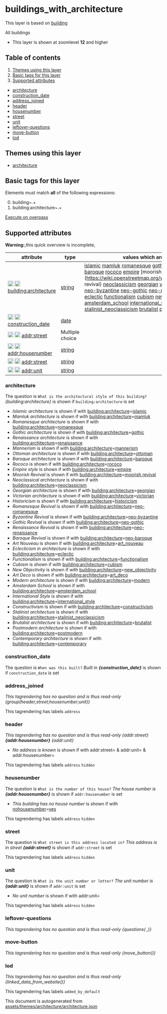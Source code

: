 [//]: # (WARNING: this file is automatically generated. Please find the sources at the bottom and edit those sources)

# buildings_with_architecture

This layer is based on [building](../Layers/building.md)

All buildings

 - This layer is shown at zoomlevel **12** and higher

## Table of contents

1. [Themes using this layer](#themes-using-this-layer)
2. [Basic tags for this layer](#basic-tags-for-this-layer)
3. [Supported attributes](#supported-attributes)
  - [architecture](#architecture)
  - [construction_date](#construction_date)
  - [address_joined](#address_joined)
  - [header](#header)
  - [housenumber](#housenumber)
  - [street](#street)
  - [unit](#unit)
  - [leftover-questions](#leftover-questions)
  - [move-button](#move-button)
  - [lod](#lod)

## Themes using this layer

 - [architecture](https://mapcomplete.org/architecture)

## Basic tags for this layer

Elements must match **all** of the following expressions:

0. building~.+
1. building:architecture~.+

[Execute on overpass](http://overpass-turbo.eu/?Q=%5Bout%3Ajson%5D%5Btimeout%3A90%5D%3B%28%20%20%20%20nwr%5B%22building%22%5D%5B%22building%3Aarchitecture%22%5D%28%7B%7Bbbox%7D%7D%29%3B%0A%29%3Bout%20body%3B%3E%3Bout%20skel%20qt%3B)

## Supported attributes

**Warning:**,this quick overview is incomplete,

| attribute | type | values which are supported by this layer |
-----|-----|----- |
| <a target="_blank" href='https://taginfo.openstreetmap.org/keys/building:architecture#values'><img src='https://mapcomplete.org/assets/svg/search.svg' height='18px'></a> <a target="_blank" href='https://taghistory.raifer.tech/?#***/building%3Aarchitecture/'><img src='https://mapcomplete.org/assets/svg/statistics.svg' height='18px'></a> [building:architecture](https://wiki.openstreetmap.org/wiki/Key:building:architecture) | [string](../SpecialInputElements.md#string) | [islamic](https://wiki.openstreetmap.org/wiki/Tag:building:architecture%3Dislamic) [mamluk](https://wiki.openstreetmap.org/wiki/Tag:building:architecture%3Dmamluk) [romanesque](https://wiki.openstreetmap.org/wiki/Tag:building:architecture%3Dromanesque) [gothic](https://wiki.openstreetmap.org/wiki/Tag:building:architecture%3Dgothic) [renaissance](https://wiki.openstreetmap.org/wiki/Tag:building:architecture%3Drenaissance) [mannerism](https://wiki.openstreetmap.org/wiki/Tag:building:architecture%3Dmannerism) [ottoman](https://wiki.openstreetmap.org/wiki/Tag:building:architecture%3Dottoman) [baroque](https://wiki.openstreetmap.org/wiki/Tag:building:architecture%3Dbaroque) [rococo](https://wiki.openstreetmap.org/wiki/Tag:building:architecture%3Drococo) [empire](https://wiki.openstreetmap.org/wiki/Tag:building:architecture%3Dempire) [moorish revival](https://wiki.openstreetmap.org/wiki/Tag:building:architecture%3Dmoorish revival) [neoclassicism](https://wiki.openstreetmap.org/wiki/Tag:building:architecture%3Dneoclassicism) [georgian](https://wiki.openstreetmap.org/wiki/Tag:building:architecture%3Dgeorgian) [victorian](https://wiki.openstreetmap.org/wiki/Tag:building:architecture%3Dvictorian) [historicism](https://wiki.openstreetmap.org/wiki/Tag:building:architecture%3Dhistoricism) [neo-romanesque](https://wiki.openstreetmap.org/wiki/Tag:building:architecture%3Dneo-romanesque) [neo-byzantine](https://wiki.openstreetmap.org/wiki/Tag:building:architecture%3Dneo-byzantine) [neo-gothic](https://wiki.openstreetmap.org/wiki/Tag:building:architecture%3Dneo-gothic) [neo-renaissance](https://wiki.openstreetmap.org/wiki/Tag:building:architecture%3Dneo-renaissance) [neo-baroque](https://wiki.openstreetmap.org/wiki/Tag:building:architecture%3Dneo-baroque) [art_nouveau](https://wiki.openstreetmap.org/wiki/Tag:building:architecture%3Dart_nouveau) [eclectic](https://wiki.openstreetmap.org/wiki/Tag:building:architecture%3Declectic) [functionalism](https://wiki.openstreetmap.org/wiki/Tag:building:architecture%3Dfunctionalism) [cubism](https://wiki.openstreetmap.org/wiki/Tag:building:architecture%3Dcubism) [new_objectivity](https://wiki.openstreetmap.org/wiki/Tag:building:architecture%3Dnew_objectivity) [art_deco](https://wiki.openstreetmap.org/wiki/Tag:building:architecture%3Dart_deco) [modern](https://wiki.openstreetmap.org/wiki/Tag:building:architecture%3Dmodern) [amsterdam_school](https://wiki.openstreetmap.org/wiki/Tag:building:architecture%3Damsterdam_school) [international_style](https://wiki.openstreetmap.org/wiki/Tag:building:architecture%3Dinternational_style) [constructivism](https://wiki.openstreetmap.org/wiki/Tag:building:architecture%3Dconstructivism) [stalinist_neoclassicism](https://wiki.openstreetmap.org/wiki/Tag:building:architecture%3Dstalinist_neoclassicism) [brutalist](https://wiki.openstreetmap.org/wiki/Tag:building:architecture%3Dbrutalist) [postmodern](https://wiki.openstreetmap.org/wiki/Tag:building:architecture%3Dpostmodern) [contemporary](https://wiki.openstreetmap.org/wiki/Tag:building:architecture%3Dcontemporary) |
| <a target="_blank" href='https://taginfo.openstreetmap.org/keys/construction_date#values'><img src='https://mapcomplete.org/assets/svg/search.svg' height='18px'></a> <a target="_blank" href='https://taghistory.raifer.tech/?#***/construction_date/'><img src='https://mapcomplete.org/assets/svg/statistics.svg' height='18px'></a> [construction_date](https://wiki.openstreetmap.org/wiki/Key:construction_date) | [date](../SpecialInputElements.md#date) |  |
| <a target="_blank" href='https://taginfo.openstreetmap.org/keys/addr:street#values'><img src='https://mapcomplete.org/assets/svg/search.svg' height='18px'></a> <a target="_blank" href='https://taghistory.raifer.tech/?#***/addr%3Astreet/'><img src='https://mapcomplete.org/assets/svg/statistics.svg' height='18px'></a> [addr:street](https://wiki.openstreetmap.org/wiki/Key:addr:street) | Multiple choice | [](https://wiki.openstreetmap.org/wiki/Tag:addr:street%3D) |
| <a target="_blank" href='https://taginfo.openstreetmap.org/keys/addr:housenumber#values'><img src='https://mapcomplete.org/assets/svg/search.svg' height='18px'></a> <a target="_blank" href='https://taghistory.raifer.tech/?#***/addr%3Ahousenumber/'><img src='https://mapcomplete.org/assets/svg/statistics.svg' height='18px'></a> [addr:housenumber](https://wiki.openstreetmap.org/wiki/Key:addr:housenumber) | [string](../SpecialInputElements.md#string) |  |
| <a target="_blank" href='https://taginfo.openstreetmap.org/keys/addr:street#values'><img src='https://mapcomplete.org/assets/svg/search.svg' height='18px'></a> <a target="_blank" href='https://taghistory.raifer.tech/?#***/addr%3Astreet/'><img src='https://mapcomplete.org/assets/svg/statistics.svg' height='18px'></a> [addr:street](https://wiki.openstreetmap.org/wiki/Key:addr:street) | [string](../SpecialInputElements.md#string) |  |
| <a target="_blank" href='https://taginfo.openstreetmap.org/keys/addr:unit#values'><img src='https://mapcomplete.org/assets/svg/search.svg' height='18px'></a> <a target="_blank" href='https://taghistory.raifer.tech/?#***/addr%3Aunit/'><img src='https://mapcomplete.org/assets/svg/statistics.svg' height='18px'></a> [addr:unit](https://wiki.openstreetmap.org/wiki/Key:addr:unit) | [string](../SpecialInputElements.md#string) | [](https://wiki.openstreetmap.org/wiki/Tag:addr:unit%3D) |

### architecture

The question is `What is the architectural style of this building?`
*{building:architecture}* is shown if `building:architecture` is set

 -  *Islamic architecture* is shown if with <a href='https://wiki.openstreetmap.org/wiki/Key:building:architecture' target='_blank'>building:architecture</a>=<a href='https://wiki.openstreetmap.org/wiki/Tag:building:architecture%3Dislamic' target='_blank'>islamic</a>
 -  *Mamluk architecture* is shown if with <a href='https://wiki.openstreetmap.org/wiki/Key:building:architecture' target='_blank'>building:architecture</a>=<a href='https://wiki.openstreetmap.org/wiki/Tag:building:architecture%3Dmamluk' target='_blank'>mamluk</a>
 -  *Romanesque architecture* is shown if with <a href='https://wiki.openstreetmap.org/wiki/Key:building:architecture' target='_blank'>building:architecture</a>=<a href='https://wiki.openstreetmap.org/wiki/Tag:building:architecture%3Dromanesque' target='_blank'>romanesque</a>
 -  *Gothic architecture* is shown if with <a href='https://wiki.openstreetmap.org/wiki/Key:building:architecture' target='_blank'>building:architecture</a>=<a href='https://wiki.openstreetmap.org/wiki/Tag:building:architecture%3Dgothic' target='_blank'>gothic</a>
 -  *Renaissance architecture* is shown if with <a href='https://wiki.openstreetmap.org/wiki/Key:building:architecture' target='_blank'>building:architecture</a>=<a href='https://wiki.openstreetmap.org/wiki/Tag:building:architecture%3Drenaissance' target='_blank'>renaissance</a>
 -  *Mannerism* is shown if with <a href='https://wiki.openstreetmap.org/wiki/Key:building:architecture' target='_blank'>building:architecture</a>=<a href='https://wiki.openstreetmap.org/wiki/Tag:building:architecture%3Dmannerism' target='_blank'>mannerism</a>
 -  *Ottoman architecture* is shown if with <a href='https://wiki.openstreetmap.org/wiki/Key:building:architecture' target='_blank'>building:architecture</a>=<a href='https://wiki.openstreetmap.org/wiki/Tag:building:architecture%3Dottoman' target='_blank'>ottoman</a>
 -  *Baroque architecture* is shown if with <a href='https://wiki.openstreetmap.org/wiki/Key:building:architecture' target='_blank'>building:architecture</a>=<a href='https://wiki.openstreetmap.org/wiki/Tag:building:architecture%3Dbaroque' target='_blank'>baroque</a>
 -  *Rococo* is shown if with <a href='https://wiki.openstreetmap.org/wiki/Key:building:architecture' target='_blank'>building:architecture</a>=<a href='https://wiki.openstreetmap.org/wiki/Tag:building:architecture%3Drococo' target='_blank'>rococo</a>
 -  *Empire style* is shown if with <a href='https://wiki.openstreetmap.org/wiki/Key:building:architecture' target='_blank'>building:architecture</a>=<a href='https://wiki.openstreetmap.org/wiki/Tag:building:architecture%3Dempire' target='_blank'>empire</a>
 -  *Moorish Revival* is shown if with <a href='https://wiki.openstreetmap.org/wiki/Key:building:architecture' target='_blank'>building:architecture</a>=<a href='https://wiki.openstreetmap.org/wiki/Tag:building:architecture%3Dmoorish revival' target='_blank'>moorish revival</a>
 -  *Neoclassical architecture* is shown if with <a href='https://wiki.openstreetmap.org/wiki/Key:building:architecture' target='_blank'>building:architecture</a>=<a href='https://wiki.openstreetmap.org/wiki/Tag:building:architecture%3Dneoclassicism' target='_blank'>neoclassicism</a>
 -  *Georgian architecture* is shown if with <a href='https://wiki.openstreetmap.org/wiki/Key:building:architecture' target='_blank'>building:architecture</a>=<a href='https://wiki.openstreetmap.org/wiki/Tag:building:architecture%3Dgeorgian' target='_blank'>georgian</a>
 -  *Victorian architecture* is shown if with <a href='https://wiki.openstreetmap.org/wiki/Key:building:architecture' target='_blank'>building:architecture</a>=<a href='https://wiki.openstreetmap.org/wiki/Tag:building:architecture%3Dvictorian' target='_blank'>victorian</a>
 -  *Historicism* is shown if with <a href='https://wiki.openstreetmap.org/wiki/Key:building:architecture' target='_blank'>building:architecture</a>=<a href='https://wiki.openstreetmap.org/wiki/Tag:building:architecture%3Dhistoricism' target='_blank'>historicism</a>
 -  *Romanesque Revival* is shown if with <a href='https://wiki.openstreetmap.org/wiki/Key:building:architecture' target='_blank'>building:architecture</a>=<a href='https://wiki.openstreetmap.org/wiki/Tag:building:architecture%3Dneo-romanesque' target='_blank'>neo-romanesque</a>
 -  *Byzantine Revival* is shown if with <a href='https://wiki.openstreetmap.org/wiki/Key:building:architecture' target='_blank'>building:architecture</a>=<a href='https://wiki.openstreetmap.org/wiki/Tag:building:architecture%3Dneo-byzantine' target='_blank'>neo-byzantine</a>
 -  *Gothic Revival* is shown if with <a href='https://wiki.openstreetmap.org/wiki/Key:building:architecture' target='_blank'>building:architecture</a>=<a href='https://wiki.openstreetmap.org/wiki/Tag:building:architecture%3Dneo-gothic' target='_blank'>neo-gothic</a>
 -  *Renaissance Revival* is shown if with <a href='https://wiki.openstreetmap.org/wiki/Key:building:architecture' target='_blank'>building:architecture</a>=<a href='https://wiki.openstreetmap.org/wiki/Tag:building:architecture%3Dneo-renaissance' target='_blank'>neo-renaissance</a>
 -  *Baroque Revival* is shown if with <a href='https://wiki.openstreetmap.org/wiki/Key:building:architecture' target='_blank'>building:architecture</a>=<a href='https://wiki.openstreetmap.org/wiki/Tag:building:architecture%3Dneo-baroque' target='_blank'>neo-baroque</a>
 -  *Art Nouveau* is shown if with <a href='https://wiki.openstreetmap.org/wiki/Key:building:architecture' target='_blank'>building:architecture</a>=<a href='https://wiki.openstreetmap.org/wiki/Tag:building:architecture%3Dart_nouveau' target='_blank'>art_nouveau</a>
 -  *Eclecticism in architecture* is shown if with <a href='https://wiki.openstreetmap.org/wiki/Key:building:architecture' target='_blank'>building:architecture</a>=<a href='https://wiki.openstreetmap.org/wiki/Tag:building:architecture%3Declectic' target='_blank'>eclectic</a>
 -  *Functionalism* is shown if with <a href='https://wiki.openstreetmap.org/wiki/Key:building:architecture' target='_blank'>building:architecture</a>=<a href='https://wiki.openstreetmap.org/wiki/Tag:building:architecture%3Dfunctionalism' target='_blank'>functionalism</a>
 -  *Cubism* is shown if with <a href='https://wiki.openstreetmap.org/wiki/Key:building:architecture' target='_blank'>building:architecture</a>=<a href='https://wiki.openstreetmap.org/wiki/Tag:building:architecture%3Dcubism' target='_blank'>cubism</a>
 -  *New Objectivity* is shown if with <a href='https://wiki.openstreetmap.org/wiki/Key:building:architecture' target='_blank'>building:architecture</a>=<a href='https://wiki.openstreetmap.org/wiki/Tag:building:architecture%3Dnew_objectivity' target='_blank'>new_objectivity</a>
 -  *Art Deco* is shown if with <a href='https://wiki.openstreetmap.org/wiki/Key:building:architecture' target='_blank'>building:architecture</a>=<a href='https://wiki.openstreetmap.org/wiki/Tag:building:architecture%3Dart_deco' target='_blank'>art_deco</a>
 -  *Modern architecture* is shown if with <a href='https://wiki.openstreetmap.org/wiki/Key:building:architecture' target='_blank'>building:architecture</a>=<a href='https://wiki.openstreetmap.org/wiki/Tag:building:architecture%3Dmodern' target='_blank'>modern</a>
 -  *Amsterdam School* is shown if with <a href='https://wiki.openstreetmap.org/wiki/Key:building:architecture' target='_blank'>building:architecture</a>=<a href='https://wiki.openstreetmap.org/wiki/Tag:building:architecture%3Damsterdam_school' target='_blank'>amsterdam_school</a>
 -  *International Style* is shown if with <a href='https://wiki.openstreetmap.org/wiki/Key:building:architecture' target='_blank'>building:architecture</a>=<a href='https://wiki.openstreetmap.org/wiki/Tag:building:architecture%3Dinternational_style' target='_blank'>international_style</a>
 -  *Constructivism* is shown if with <a href='https://wiki.openstreetmap.org/wiki/Key:building:architecture' target='_blank'>building:architecture</a>=<a href='https://wiki.openstreetmap.org/wiki/Tag:building:architecture%3Dconstructivism' target='_blank'>constructivism</a>
 -  *Stalinist architecture* is shown if with <a href='https://wiki.openstreetmap.org/wiki/Key:building:architecture' target='_blank'>building:architecture</a>=<a href='https://wiki.openstreetmap.org/wiki/Tag:building:architecture%3Dstalinist_neoclassicism' target='_blank'>stalinist_neoclassicism</a>
 -  *Brutalist architecture* is shown if with <a href='https://wiki.openstreetmap.org/wiki/Key:building:architecture' target='_blank'>building:architecture</a>=<a href='https://wiki.openstreetmap.org/wiki/Tag:building:architecture%3Dbrutalist' target='_blank'>brutalist</a>
 -  *Postmodern architecture* is shown if with <a href='https://wiki.openstreetmap.org/wiki/Key:building:architecture' target='_blank'>building:architecture</a>=<a href='https://wiki.openstreetmap.org/wiki/Tag:building:architecture%3Dpostmodern' target='_blank'>postmodern</a>
 -  *Contemporary architecture* is shown if with <a href='https://wiki.openstreetmap.org/wiki/Key:building:architecture' target='_blank'>building:architecture</a>=<a href='https://wiki.openstreetmap.org/wiki/Tag:building:architecture%3Dcontemporary' target='_blank'>contemporary</a>

### construction_date

The question is `When was this built?`
*Built in <b>{construction_date}</b>* is shown if `construction_date` is set

### address_joined

_This tagrendering has no question and is thus read-only_
*{group(header,street;housenumber;unit)}*

This tagrendering has labels 
`address`

### header

_This tagrendering has no question and is thus read-only_
*{addr:street} <b>{addr:housenumber}</b> {addr:unit}*

 -  *No address is known* is shown if with addr:street= & addr:unit= & addr:housenumber=

This tagrendering has labels 
`address`
`hidden`

### housenumber

The question is `What is the number of this house?`
*The house number is <b>{addr:housenumber}</b>* is shown if `addr:housenumber` is set

 -  *This building has no house number* is shown if with <a href='https://wiki.openstreetmap.org/wiki/Key:nohousenumber' target='_blank'>nohousenumber</a>=<a href='https://wiki.openstreetmap.org/wiki/Tag:nohousenumber%3Dyes' target='_blank'>yes</a>

This tagrendering has labels 
`address`
`hidden`

### street

The question is `What street is this address located in?`
*This address is in street <b>{addr:street}</b>* is shown if `addr:street` is set

This tagrendering has labels 
`address`
`hidden`

### unit

The question is `What is the unit number or letter?`
*The unit number is <b>{addr:unit}</b>* is shown if `addr:unit` is set

 -  *No unit number* is shown if with addr:unit=

This tagrendering has labels 
`address`
`hidden`

### leftover-questions

_This tagrendering has no question and is thus read-only_
*{questions( ,)}*

### move-button

_This tagrendering has no question and is thus read-only_
*{move_button()}*

### lod

_This tagrendering has no question and is thus read-only_
*{linked_data_from_website()}*

This tagrendering has labels 
`added_by_default`


This document is autogenerated from [assets/themes/architecture/architecture.json](https://source.mapcomplete.org/MapComplete/MapComplete/src/branch/develop/assets/themes/architecture/architecture.json)
